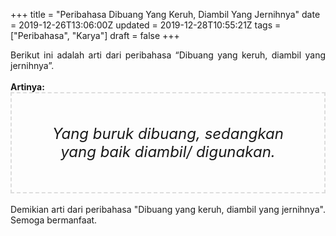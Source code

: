 +++
title = "Peribahasa Dibuang Yang Keruh, Diambil Yang Jernihnya"
date = 2019-12-26T13:06:00Z
updated = 2019-12-28T10:55:21Z
tags = ["Peribahasa", "Karya"]
draft = false
+++

<div dir="ltr" style="text-align: left;" trbidi="on"><div style="text-align: justify;">Berikut ini adalah arti dari peribahasa “Dibuang yang keruh, diambil yang jernihnya”.</div><br /><div style="text-align: justify;"><b>Artinya:</b></div><div style="border: 2px dashed #ddd; font-size: 24px; height: auto; margin: 0 auto; padding: 50px; text-align: center; width: auto;"><i>Yang buruk dibuang, sedangkan yang baik diambil/ digunakan.</i></div><br /><div style="text-align: justify;">Demikian arti dari peribahasa "Dibuang yang keruh, diambil yang jernihnya". Semoga bermanfaat.</div></div>
